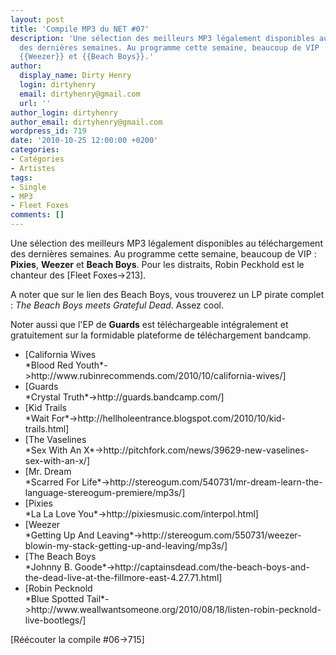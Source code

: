 ```yaml
---
layout: post
title: 'Compile MP3 du NET #07'
description: 'Une sélection des meilleurs MP3 légalement disponibles au téléchargement
  des dernières semaines. Au programme cette semaine, beaucoup de VIP : {{Pixies}},
  {{Weezer}} et {{Beach Boys}}.'
author:
  display_name: Dirty Henry
  login: dirtyhenry
  email: dirtyhenry@gmail.com
  url: ''
author_login: dirtyhenry
author_email: dirtyhenry@gmail.com
wordpress_id: 719
date: '2010-10-25 12:00:00 +0200'
categories:
- Catégories
- Artistes
tags:
- Single
- MP3
- Fleet Foxes
comments: []
---
```

Une sélection des meilleurs MP3 légalement disponibles au téléchargement des dernières semaines. Au programme cette semaine, beaucoup de VIP : __Pixies__, __Weezer__ et __Beach Boys__. Pour les distraits, Robin Peckhold est le chanteur des [Fleet Foxes->213].

A noter que sur le lien des Beach Boys, vous trouverez un LP pirate complet : *The Beach Boys meets Grateful Dead*. Assez cool. 

Noter aussi que l'EP de __Guards__ est téléchargeable intégralement et gratuitement sur la formidable plateforme de téléchargement bandcamp.

<ul class="polaroids">
<li><div class=polaroid>[<img436>California Wives<br />*Blood Red Youth*->http://www.rubinrecommends.com/2010/10/california-wives/]</div></li>
<li><div class=polaroid>[<img437>Guards<br />*Crystal Truth*->http://guards.bandcamp.com/]</div></li>
<li><div class=polaroid>[<img438>Kid Trails<br />*Wait For*->http://hellholeentrance.blogspot.com/2010/10/kid-trails.html]</div></li>
<li><div class=polaroid>[<img439>The Vaselines<br />*Sex With An X*->http://pitchfork.com/news/39629-new-vaselines-sex-with-an-x/]</div></li>
<li><div class=polaroid>[<img440>Mr. Dream<br />*Scarred For Life*->http://stereogum.com/540731/mr-dream-learn-the-language-stereogum-premiere/mp3s/]</div></li>
<li><div class=polaroid>[<img441>Pixies<br />*La La Love You*->http://pixiesmusic.com/interpol.html]</div></li>
<li><div class=polaroid>[<img442>Weezer<br />*Getting Up And Leaving*->http://stereogum.com/550731/weezer-blowin-my-stack-getting-up-and-leaving/mp3s/]</div></li>
<li><div class=polaroid>[<img443>The Beach Boys<br />*Johnny B. Goode*->http://captainsdead.com/the-beach-boys-and-the-dead-live-at-the-fillmore-east-4.27.71.html]</div></li>
<li><div class=polaroid>[<img444>Robin Pecknold<br />*Blue Spotted Tail*->http://www.weallwantsomeone.org/2010/08/18/listen-robin-pecknold-live-bootlegs/]</div></li>
</ul>

[Réécouter la compile #06->715]
